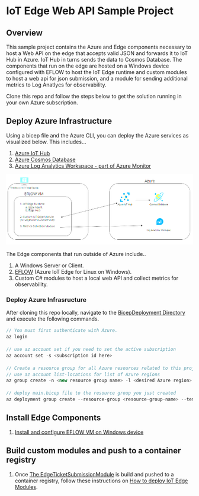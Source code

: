 # IoT Edge Web API Sample Project

## Overview

This sample project contains the Azure and Edge components necessary to host a Web API on the edge that accepts valid JSON and forwards it to IoT Hub in Azure. IoT Hub in turns sends the data to Cosmos Database. The components that run on the edge are hosted on a Windows device configured with EFLOW to host the IoT Edge runtime and custom modules to host a web api for json submission, and a module for sending additional metrics to Log Anatlycs for observability. 

Clone this repo and follow the steps below to get the solution running in your own Azure subscription.

## Deploy Azure Infrastructure

Using a bicep file and the Azure CLI, you can deploy the Azure services as visualized below.  This includes...
1. [Azure IoT Hub](https://azure.microsoft.com/en-us/products/iot-hub/)
2. [Azure Cosmos Database](https://azure.microsoft.com/en-us/products/cosmos-db/)
3. [Azure Log Analytics Workspace - part of Azure Monitor](https://azure.microsoft.com/en-us/products/monitor/)


![Azure Infra Overview](./Docs/azure-architecture.png)

The Edge components that run outside of Azure include..
1. A Windows Server or Client.
2. [EFLOW](https://learn.microsoft.com/en-us/azure/iot-edge/iot-edge-for-linux-on-windows?view=iotedge-1.4) (Azure IoT Edge for Linux on Windows).
3. Custom C# modules to host a local web API and collect metrics for observability.
### Deploy Azure Infrasructure
After cloning this repo locally, navigate to the [BicepDeployment Directory](..BicepDeployment/) and execute the following commands.  
```C#	
// You must first authenticate with Azure.
az login

// use az account set if you need to set the active subscription
az account set -s <subscription id here>

// Create a resource group for all Azure resources related to this project
// use az account list-locations for list of Azure regions
az group create -n <new resource group name> -l <desired Azure region>

// deploy main.bicep file to the resource group you just created
az deployment group create --resource-group <resource-group-name> --template-file main.bicep
```

## Install  Edge Components

1. [Install and configure EFLOW VM on Windows device](https://learn.microsoft.com/en-us/azure/iot-edge/how-to-provision-single-device-linux-on-windows-symmetric?view=iotedge-1.4&tabs=azure-portal)

## Build custom modules and push to a container registry

1. Once [The EdgeTicketSubmissionModule](./EdgeTicketSubmissionModule/) is build and pushed to a container registry, follow these instructions on [How to deploy IoT Edge Modules](https://learn.microsoft.com/en-us/azure/iot-edge/how-to-deploy-modules-portal?view=iotedge-1.4).


